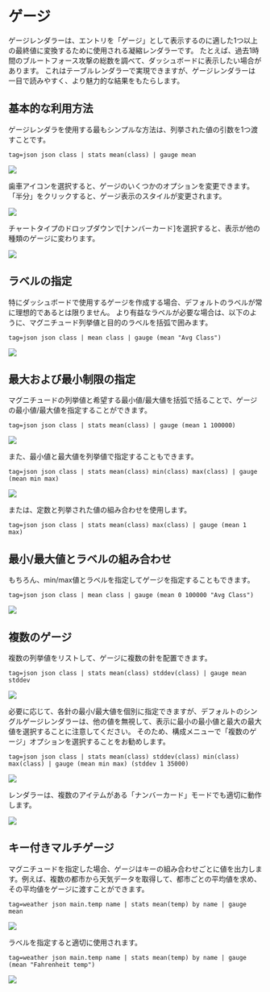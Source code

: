 # ゲージ

ゲージレンダラーは、エントリを「ゲージ」として表示するのに適した1つ以上の最終値に変換するために使用される凝縮レンダラーです。 たとえば、過去1時間のブルートフォース攻撃の総数を調べて、ダッシュボードに表示したい場合があります。 これはテーブルレンダラーで実現できますが、ゲージレンダラーは一目で読みやすく、より魅力的な結果をもたらします。

## 基本的な利用方法

ゲージレンダラを使用する最もシンプルな方法は、列挙された値の引数を1つ渡すことです。

```
tag=json json class | stats mean(class) | gauge mean
```

![](gauge1.png)

歯車アイコンを選択すると、ゲージのいくつかのオプションを変更できます。 「半分」をクリックすると、ゲージ表示のスタイルが変更されます。

![](gauge2.png)

チャートタイプのドロップダウンで[ナンバーカード]を選択すると、表示が他の種類のゲージに変わります。

![](gauge3.png)

## ラベルの指定

特にダッシュボードで使用するゲージを作成する場合、デフォルトのラベルが常に理想的であるとは限りません。 より有益なラベルが必要な場合は、以下のように、マグニチュード列挙値と目的のラベルを括弧で囲みます。

```
tag=json json class | mean class | gauge (mean "Avg Class")
```

![](gauge-label.png)

## 最大および最小制限の指定

マグニチュードの列挙値と希望する最小値/最大値を括弧で括ることで、ゲージの最小値/最大値を指定することができます。

```
tag=json json class | stats mean(class) | gauge (mean 1 100000)
```

![](gauge-minmax1.png)

また、最小値と最大値を列挙値で指定することもできます。

```
tag=json json class | stats mean(class) min(class) max(class) | gauge (mean min max)
```

![](gauge-minmax2.png)

または、定数と列挙された値の組み合わせを使用します。

```
tag=json json class | stats mean(class) max(class) | gauge (mean 1 max)
```

## 最小/最大値とラベルの組み合わせ

もちろん、min/max値とラベルを指定してゲージを指定することもできます。

```
tag=json json class | mean class | gauge (mean 0 100000 "Avg Class")
```

![](gauge-label2.png)

## 複数のゲージ

複数の列挙値をリストして、ゲージに複数の針を配置できます。

```
tag=json json class | stats mean(class) stddev(class) | gauge mean stddev
```

![](gauge-multi1.png)

必要に応じて、各針の最小/最大値を個別に指定できますが、デフォルトのシングルゲージレンダラーは、他の値を無視して、表示に最小の最小値と最大の最大値を選択することに注意してください。 そのため、構成メニューで「複数のゲージ」オプションを選択することをお勧めします。

```
tag=json json class | stats mean(class) stddev(class) min(class) max(class) | gauge (mean min max) (stddev 1 35000)
```

![](gauge-multi2.png)

レンダラーは、複数のアイテムがある「ナンバーカード」モードでも適切に動作します。

![](gauge-multi3.png)

## キー付きマルチゲージ

マグニチュードを指定した場合、ゲージはキーの組み合わせごとに値を出力します。例えば、複数の都市から天気データを取得して、都市ごとの平均値を求め、その平均値をゲージに渡すことができます。

```
tag=weather json main.temp name | stats mean(temp) by name | gauge mean
```

![](keyed1.png)

ラベルを指定すると適切に使用されます。

```
tag=weather json main.temp name | stats mean(temp) by name | gauge (mean "Fahrenheit temp")
```

![](keyed2.png)
